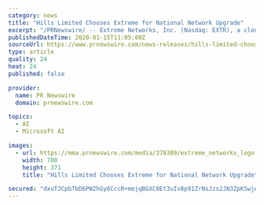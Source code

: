 ```yaml
---
category: news
title: "Hills Limited Chooses Extreme for National Network Upgrade"
excerpt: "/PRNewswire/ -- Extreme Networks, Inc. (Nasdaq: EXTR), a cloud-driven networking company, today announced Hills Limited, an Australian company with"
publishedDateTime: 2020-01-15T11:05:00Z
sourceUrl: https://www.prnewswire.com/news-releases/hills-limited-chooses-extreme-for-national-network-upgrade-300986508.html
type: article
quality: 24
heat: 24
published: false

provider:
  name: PR Newswire
  domain: prnewswire.com

topics:
  - AI
  - Microsoft AI

images:
  - url: https://mma.prnewswire.com/media/378309/extreme_networks_logo.jpg?p=facebook
    width: 708
    height: 371
    title: "Hills Limited Chooses Extreme for National Network Upgrade"

secured: "dxuTJCpbTbD6PW2hGy6CccR+mejqBGXC0Et3uIv8p91ZrNsJzs2JN3ZpKSwjA/F1EOjqR0PyxfN2J/EAuh+ZAsIQVcNlWMU0QNCKQwquBifSktopgU2FKB39tkpsr0HO8+rymjn30X+66s/O1ABosn1DiCcCDPHhnj6ziNM7+O5VoOo9T9zPkjdMjXpVOha/usmDA/CQyCQwuuWAIVPzOblrewFIfuaeSyd56HRF0FSDCxUfG7y4STD7X3jqvBrVZYEjNohXfGD5G7jHGYvt68FE0w0901CqyYGq5T4c3HLkE2EvLzkFqZVPCYG2fD88HhtBeKNWalF5tx2IJ5ZuSfbo4Z0igmjQe6HFINGNDuQ8Cw+N9JBS9/Nukvf4p+C4D/vSTvs2uQBvQgjcmGKYrY//eiL0ZwcyuoTE07bXKQnCtghBqkINoWXWIhqkBgacML7pZjgj2fVDlGLkPBf2Tw==;tpgTkVrvN35pWU8EgBBmyA=="
---
```


